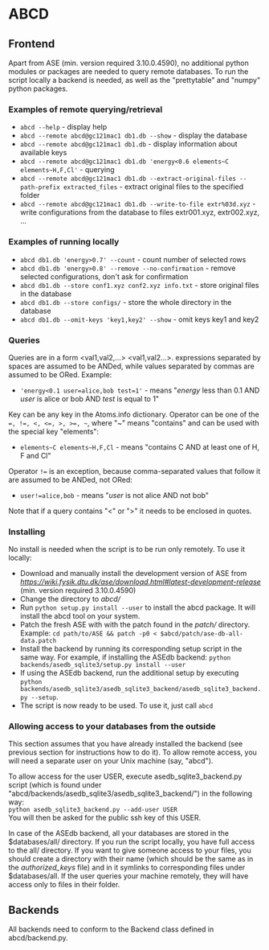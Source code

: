 # ABCD
## Frontend
Apart from ASE (min. version required 3.10.0.4590), no additional python modules or packages are needed to query remote databases. To run the script locally a backend is needed, as well as the "prettytable" and "numpy" python packages.

### Examples of remote querying/retrieval

- ```abcd --help``` - display help
- ```abcd --remote abcd@gc121mac1 db1.db --show```  - display the database
- ```abcd --remote abcd@gc121mac1 db1.db``` - display information about available keys
- ```abcd --remote abcd@gc121mac1 db1.db 'energy<0.6 elements~C elements~H,F,Cl'``` - querying
- ```abcd --remote abcd@gc121mac1 db1.db --extract-original-files --path-prefix extracted_files``` - extract original files to the specified folder
- ```abcd --remote abcd@gc121mac1 db1.db --write-to-file extr%03d.xyz``` - write configurations from the database to files extr001.xyz, extr002.xyz, ...

### Examples of running locally

- ```abcd db1.db 'energy>0.7' --count``` - count number of selected rows
- ```abcd db1.db 'energy>0.8' --remove --no-confirmation``` - remove selected configurations, don\'t ask for confirmation
- ```abcd db1.db --store conf1.xyz conf2.xyz info.txt``` - store original files in the database
- ```abcd db1.db --store configs/``` - store the whole directory in the database
- ```abcd db1.db --omit-keys 'key1,key2' --show``` - omit keys key1 and key2

### Queries

Queries are in a form <key><operator><val1,val2,...> <key><operator><val1,val2...>. <k><op><val> expressions separated by spaces are assumed to be ANDed, while values separated by commas are assumed to be ORed. Example:  

- ```'energy<0.1 user=alice,bob test=1'``` - means "*energy* less than 0.1 AND *user* is alice or bob AND *test* is equal to 1"  

Key can be any key in the Atoms.info dictionary. Operator can be one of the ```=, !=, <, <=, >, >=, ~```, where "~" means "contains" and can be used with the special key "elements":  

- ```elements~C elements~H,F,Cl``` - means "contains C AND at least one of H, F and Cl"

Operator ```!=``` is an exception, because comma-separated values that follow it are assumed to be ANDed, not ORed:  

- ```user!=alice,bob``` - means "*user* is not alice AND not bob"

Note that if a query contains "<" or ">" it needs to be enclosed in quotes.

### Installing

No install is needed when the script is to be run only remotely. To use it locally:

- Download and manually install the development version of ASE from *https://wiki.fysik.dtu.dk/ase/download.html#latest-development-release* (min. version required 3.10.0.4590)
- Change the directory to *abcd/*
- Run ```python setup.py install --user``` to install the abcd package. It will install the abcd tool on your system.
- Patch the fresh ASE with with the patch found in the *patch/* directory. Example: ```cd path/to/ASE && patch -p0 < $abcd/patch/ase-db-all-data.patch```
- Install the backend by running its corresponding setup script in the same way. For example, if installing the ASEdb backend: ```python backends/asedb_sqlite3/setup.py install --user```
- If using the ASEdb backend, run the additional setup by executing ```python backends/asedb_sqlite3/asedb_sqlite3_backend/asedb_sqlite3_backend.py --setup```.
- The script is now ready to be used. To use it, just call ```abcd```

### Allowing access to your databases from the outside
This section assumes that you have already installed the backend (see previous section for instructions how to do it). To allow remote access, you will need a separate user on your Unix machine (say, "abcd").

To allow access for the user USER, execute asedb_sqlite3_backend.py script (which is found under "abcd/backends/asedb_sqlite3/asedb_sqlite3_backend/") in the following way:  
```python asedb_sqlite3_backend.py --add-user USER```  
You will then be asked for the public ssh key of this USER.

In case of the ASEdb backend, all your databases are stored in the $databases/all/ directory. If you run the script locally, you have full access to the all/ directory. If you want to give someone access to your files, you should create a directory with their name (which should be the same as in the *authorized_keys* file) and in it symlinks to corresponding files under $databases/all. If the user queries your machine remotely, they will have access only to files in their folder.

## Backends

All backends need to conform to the Backend class defined in abcd/backend.py. 

